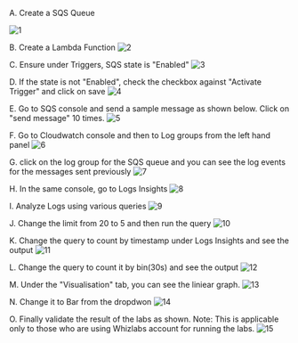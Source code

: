 A. Create a SQS Queue

![1](https://github.com/prashantlangade306/12weeksawschallenge/assets/57378421/38fb55eb-4e05-4e49-9b6c-e3b466ee6038)

B. Create a Lambda Function
![2](https://github.com/prashantlangade306/12weeksawschallenge/assets/57378421/d24374a5-4ccc-492b-a083-8c4b0c38645b)

C. Ensure under Triggers, SQS state is "Enabled"
![3](https://github.com/prashantlangade306/12weeksawschallenge/assets/57378421/70c47791-3253-49e0-b687-64f65450661a)

D. If the state is not "Enabled", check the checkbox against "Activate Trigger" and click on save
![4](https://github.com/prashantlangade306/12weeksawschallenge/assets/57378421/7479a009-74cc-4a84-ae97-4e3e6956bcda)

E. Go to SQS console and send a sample message as shown below. Click on "send message" 10 times.
![5](https://github.com/prashantlangade306/12weeksawschallenge/assets/57378421/fe52752d-3e6c-4858-84bd-54c53e3d815d)

F. Go to Cloudwatch console and then to Log groups from the left hand panel
![6](https://github.com/prashantlangade306/12weeksawschallenge/assets/57378421/150d3633-195d-4101-999e-676f7455a7be)

G. click on the log group for the SQS queue and you can see the log events for the messages sent previously
![7](https://github.com/prashantlangade306/12weeksawschallenge/assets/57378421/721036df-9bc2-40ca-8cbe-8fee464b4e05)

H. In the same console, go to Logs Insights
![8](https://github.com/prashantlangade306/12weeksawschallenge/assets/57378421/cc015af4-1384-45da-a451-29e966f924a3)

I. Analyze Logs using various queries
![9](https://github.com/prashantlangade306/12weeksawschallenge/assets/57378421/814c7ca5-911a-48d6-a0d8-93ac6b7b8ca7)

J. Change the limit from 20 to 5 and then run the query
![10](https://github.com/prashantlangade306/12weeksawschallenge/assets/57378421/d9576303-3986-4bc0-9266-a1523d9d5428)

K. Change the query to count by timestamp under Logs Insights and see the output
![11](https://github.com/prashantlangade306/12weeksawschallenge/assets/57378421/d7d2f0ca-db93-4ce8-977d-7d4e3e15637b)

L. Change the query to count it by bin(30s) and see the output
![12](https://github.com/prashantlangade306/12weeksawschallenge/assets/57378421/5afc3f93-5da3-4fd2-aab7-5ec1959c9de2)

M. Under the "Visualisation" tab, you can see the liniear graph.
![13](https://github.com/prashantlangade306/12weeksawschallenge/assets/57378421/1f72d7a6-0f7b-4524-b137-f72b190dfc93)

N. Change it to Bar from the dropdwon
![14](https://github.com/prashantlangade306/12weeksawschallenge/assets/57378421/fb22ab20-0ad7-4a36-82b2-a91cbd625be4)

O. Finally validate the result of the labs as shown. Note: This is applicable only to those who are using Whizlabs account for running the labs.
![15](https://github.com/prashantlangade306/12weeksawschallenge/assets/57378421/86def9ba-c3ef-4ae8-b0fa-1252d9aaf22f)
